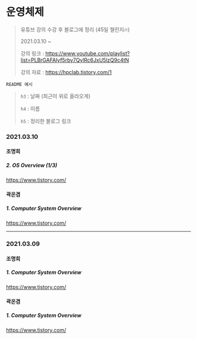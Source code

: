 # 운영체제

> 유튜브 강의 수강 후 블로그에 정리 (45일 챌린지🔥)
>
> 2021.03.10 ~
>
> 강의 링크 : https://www.youtube.com/playlist?list=PLBrGAFAIyf5rby7QylRc6JxU5lzQ9c4tN
>
> 강의 자료 : https://hpclab.tistory.com/1



`README 예시` 

> `h3` : 날짜 (최근이 위로 올라오게)
>
>  `h4` : 이름
>
>  `h5` : 정리한 블로그 링크



### 2021.03.10

#### 조명희

##### 2. OS Overview (1/3)

https://www.tistory.com/



#### 곽온겸

##### 1. Computer System Overview

https://www.tistory.com/

---

### 2021.03.09

#### 조명희

##### 1. Computer System Overview

https://www.tistory.com/



#### 곽온겸

##### 1. Computer System Overview

https://www.tistory.com/

